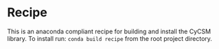 # Recipe

This is an anaconda compliant recipe for building and install the CyCSM library.  To install run: `conda build recipe` from the root project directory.
